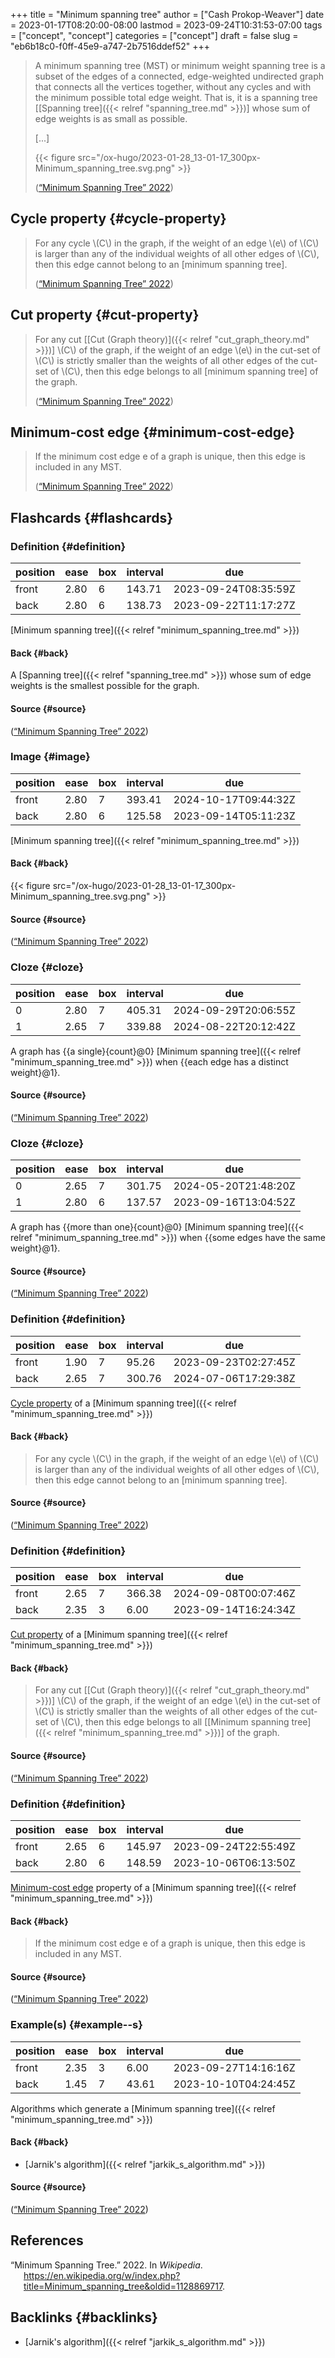 +++
title = "Minimum spanning tree"
author = ["Cash Prokop-Weaver"]
date = 2023-01-17T08:20:00-08:00
lastmod = 2023-09-24T10:31:53-07:00
tags = ["concept", "concept"]
categories = ["concept"]
draft = false
slug = "eb6b18c0-f0ff-45e9-a747-2b7516ddef52"
+++

> A minimum spanning tree (MST) or minimum weight spanning tree is a subset of the edges of a connected, edge-weighted undirected graph that connects all the vertices together, without any cycles and with the minimum possible total edge weight. That is, it is a spanning tree [[Spanning tree]({{< relref "spanning_tree.md" >}})] whose sum of edge weights is as small as possible.
>
> [...]
>
> {{< figure src="/ox-hugo/2023-01-28_13-01-17_300px-Minimum_spanning_tree.svg.png" >}}
>
> (<a href="#citeproc_bib_item_1">“Minimum Spanning Tree” 2022</a>)


## Cycle property {#cycle-property}

> For any cycle \\(C\\) in the graph, if the weight of an edge \\(e\\) of \\(C\\) is larger than any of the individual weights of all other edges of \\(C\\), then this edge cannot belong to an [minimum spanning tree].
>
> (<a href="#citeproc_bib_item_1">“Minimum Spanning Tree” 2022</a>)


## Cut property {#cut-property}

> For any cut [[Cut (Graph theory)]({{< relref "cut_graph_theory.md" >}})] \\(C\\) of the graph, if the weight of an edge \\(e\\) in the cut-set of \\(C\\) is strictly smaller than the weights of all other edges of the cut-set of \\(C\\), then this edge belongs to all [minimum spanning tree] of the graph.
>
> (<a href="#citeproc_bib_item_1">“Minimum Spanning Tree” 2022</a>)


## Minimum-cost edge {#minimum-cost-edge}

> If the minimum cost edge e of a graph is unique, then this edge is included in any MST.
>
> (<a href="#citeproc_bib_item_1">“Minimum Spanning Tree” 2022</a>)


## Flashcards {#flashcards}


### Definition {#definition}

| position | ease | box | interval | due                  |
|----------|------|-----|----------|----------------------|
| front    | 2.80 | 6   | 143.71   | 2023-09-24T08:35:59Z |
| back     | 2.80 | 6   | 138.73   | 2023-09-22T11:17:27Z |

[Minimum spanning tree]({{< relref "minimum_spanning_tree.md" >}})


#### Back {#back}

A [Spanning tree]({{< relref "spanning_tree.md" >}}) whose sum of edge weights is the smallest possible for the graph.


#### Source {#source}

(<a href="#citeproc_bib_item_1">“Minimum Spanning Tree” 2022</a>)


### Image {#image}

| position | ease | box | interval | due                  |
|----------|------|-----|----------|----------------------|
| front    | 2.80 | 7   | 393.41   | 2024-10-17T09:44:32Z |
| back     | 2.80 | 6   | 125.58   | 2023-09-14T05:11:23Z |

[Minimum spanning tree]({{< relref "minimum_spanning_tree.md" >}})


#### Back {#back}

{{< figure src="/ox-hugo/2023-01-28_13-01-17_300px-Minimum_spanning_tree.svg.png" >}}


#### Source {#source}

(<a href="#citeproc_bib_item_1">“Minimum Spanning Tree” 2022</a>)


### Cloze {#cloze}

| position | ease | box | interval | due                  |
|----------|------|-----|----------|----------------------|
| 0        | 2.80 | 7   | 405.31   | 2024-09-29T20:06:55Z |
| 1        | 2.65 | 7   | 339.88   | 2024-08-22T20:12:42Z |

A graph has {{a single}{count}@0} [Minimum spanning tree]({{< relref "minimum_spanning_tree.md" >}}) when {{each edge has a distinct weight}@1}.


#### Source {#source}

(<a href="#citeproc_bib_item_1">“Minimum Spanning Tree” 2022</a>)


### Cloze {#cloze}

| position | ease | box | interval | due                  |
|----------|------|-----|----------|----------------------|
| 0        | 2.65 | 7   | 301.75   | 2024-05-20T21:48:20Z |
| 1        | 2.80 | 6   | 137.57   | 2023-09-16T13:04:52Z |

A graph has {{more than one}{count}@0} [Minimum spanning tree]({{< relref "minimum_spanning_tree.md" >}}) when {{some edges have the same weight}@1}.


#### Source {#source}

(<a href="#citeproc_bib_item_1">“Minimum Spanning Tree” 2022</a>)


### Definition {#definition}

| position | ease | box | interval | due                  |
|----------|------|-----|----------|----------------------|
| front    | 1.90 | 7   | 95.26    | 2023-09-23T02:27:45Z |
| back     | 2.65 | 7   | 300.76   | 2024-07-06T17:29:38Z |

[Cycle property](#cycle-property) of a [Minimum spanning tree]({{< relref "minimum_spanning_tree.md" >}})


#### Back {#back}

> For any cycle \\(C\\) in the graph, if the weight of an edge \\(e\\) of \\(C\\) is larger than any of the individual weights of all other edges of \\(C\\), then this edge cannot belong to an [minimum spanning tree].


#### Source {#source}

(<a href="#citeproc_bib_item_1">“Minimum Spanning Tree” 2022</a>)


### Definition {#definition}

| position | ease | box | interval | due                  |
|----------|------|-----|----------|----------------------|
| front    | 2.65 | 7   | 366.38   | 2024-09-08T00:07:46Z |
| back     | 2.35 | 3   | 6.00     | 2023-09-14T16:24:34Z |

[Cut property](#cut-property) of a [Minimum spanning tree]({{< relref "minimum_spanning_tree.md" >}})


#### Back {#back}

> For any cut [[Cut (Graph theory)]({{< relref "cut_graph_theory.md" >}})] \\(C\\) of the graph, if the weight of an edge \\(e\\) in the cut-set of \\(C\\) is strictly smaller than the weights of all other edges of the cut-set of \\(C\\), then this edge belongs to all [[Minimum spanning tree]({{< relref "minimum_spanning_tree.md" >}})] of the graph.


#### Source {#source}

(<a href="#citeproc_bib_item_1">“Minimum Spanning Tree” 2022</a>)


### Definition {#definition}

| position | ease | box | interval | due                  |
|----------|------|-----|----------|----------------------|
| front    | 2.65 | 6   | 145.97   | 2023-09-24T22:55:49Z |
| back     | 2.80 | 6   | 148.59   | 2023-10-06T06:13:50Z |

[Minimum-cost edge](#minimum-cost-edge) property of a [Minimum spanning tree]({{< relref "minimum_spanning_tree.md" >}})


#### Back {#back}

> If the minimum cost edge e of a graph is unique, then this edge is included in any MST.


#### Source {#source}

(<a href="#citeproc_bib_item_1">“Minimum Spanning Tree” 2022</a>)


### Example(s) {#example--s}

| position | ease | box | interval | due                  |
|----------|------|-----|----------|----------------------|
| front    | 2.35 | 3   | 6.00     | 2023-09-27T14:16:16Z |
| back     | 1.45 | 7   | 43.61    | 2023-10-10T04:24:45Z |

Algorithms which generate a [Minimum spanning tree]({{< relref "minimum_spanning_tree.md" >}})


#### Back {#back}

-   [Jarnik's algorithm]({{< relref "jarkik_s_algorithm.md" >}})


#### Source {#source}

(<a href="#citeproc_bib_item_1">“Minimum Spanning Tree” 2022</a>)

## References

<style>.csl-entry{text-indent: -1.5em; margin-left: 1.5em;}</style><div class="csl-bib-body">
  <div class="csl-entry"><a id="citeproc_bib_item_1"></a>“Minimum Spanning Tree.” 2022. In <i>Wikipedia</i>. <a href="https://en.wikipedia.org/w/index.php?title=Minimum_spanning_tree&oldid=1128869717">https://en.wikipedia.org/w/index.php?title=Minimum_spanning_tree&#38;oldid=1128869717</a>.</div>
</div>


## Backlinks {#backlinks}

-   [Jarnik's algorithm]({{< relref "jarkik_s_algorithm.md" >}})
